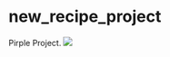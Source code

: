 # new_recipe_project
Pirple Project.
<img src="https://repository-images.githubusercontent.com/266852302/1b62a91c-c10c-487b-ac8d-553af7fc772c">
